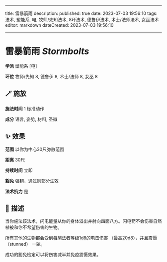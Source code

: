 
---
title: 雷暴箭雨
description: 
published: true
date: 2023-07-03 19:56:10
tags: 法术, 塑能系, 电, 牧师/先知法术, 8环法术, 德鲁伊法术, 术士/法师法术, 女巫法术
editor: markdown
dateCreated: 2023-07-03 19:56:10

---

# **雷暴箭雨** *Stormbolts*

**学派** 塑能系 \[电\] 

**环位** 牧师/先知 8, 德鲁伊 8, 术士/法师 8, 女巫 8

## 🪄 施放

**施法时间** 1 标准动作

**成分** 语言, 姿势, 材料, 圣徽

## ✨ 效果  

**范围** 以你为中心30尺弥散范围

**距离** 30尺  

**持续时间** 立即 

**豁免** 强韧，通过则部分生效

**法术抗力** 是

## 📖 描述

当你施法该法术，闪电能量从你的身体溢出并射向四面八方。闪电箭不会伤害自然植被和你不希望伤害的生物。

所有其他的生物都会受到每施法者等级1d8的电击伤害 （最高20d8），并且震慑 （stunned） 一轮。

成功的豁免检定可以将伤害减半并免疫震慑效果。
    
